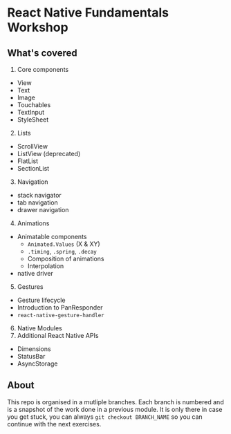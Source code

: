 # React Native Fundamentals Workshop

## What's covered

1. Core components

- View
- Text
- Image
- Touchables
- TextInput
- StyleSheet

2. Lists

- ScrollView
- ListView (deprecated)
- FlatList
- SectionList

3. Navigation

- stack navigator
- tab navigation
- drawer navigation

4. Animations

- Animatable components
  - `Animated.Values` (X & XY)
  - `.timing`, `.spring`, `.decay`
  - Composition of animations
  - Interpolation
- native driver

5. Gestures

- Gesture lifecycle
- Introduction to PanResponder
- `react-native-gesture-handler`

6. Native Modules
7. Additional React Native APIs

- Dimensions
- StatusBar
- AsyncStorage

## About

This repo is organised in a mutliple branches. Each branch is numbered and is a snapshot of the work done in a previous module. It is only there in case you get stuck, you can always `git checkout BRANCH_NAME` so you can continue with the next exercises.
